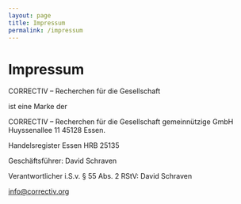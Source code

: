```yaml
---
layout: page
title: Impressum
permalink: /impressum
---
```

# Impressum


CORRECTIV – Recherchen für die Gesellschaft

ist eine Marke der

CORRECTIV – Recherchen für die Gesellschaft gemeinnützige GmbH
Huyssenallee 11
45128 Essen.

Handelsregister Essen
HRB 25135

Geschäftsführer: David Schraven

Verantwortlicher i.S.v. § 55 Abs. 2 RStV: David Schraven

info@correctiv.org